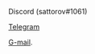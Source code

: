Discord (sattorov#1061)  

[Telegram](https://t.me/thtflx)

<!-- [Discord](sattorov#1061)   -->

[G-mail](mailto:azizsattorovthtflx@gmail.com).





